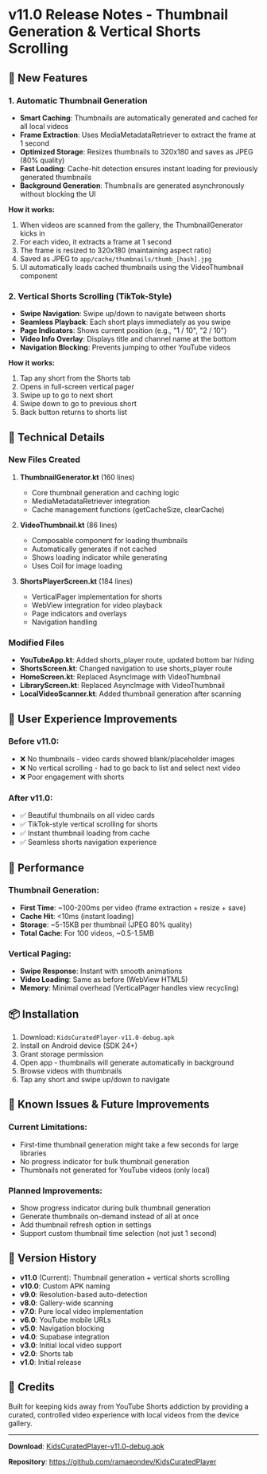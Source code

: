 # v11.0 Release Notes - Thumbnail Generation & Vertical Shorts Scrolling

## 🎉 New Features

### 1. Automatic Thumbnail Generation
- **Smart Caching**: Thumbnails are automatically generated and cached for all local videos
- **Frame Extraction**: Uses MediaMetadataRetriever to extract the frame at 1 second
- **Optimized Storage**: Resizes thumbnails to 320x180 and saves as JPEG (80% quality)
- **Fast Loading**: Cache-hit detection ensures instant loading for previously generated thumbnails
- **Background Generation**: Thumbnails are generated asynchronously without blocking the UI

**How it works:**
1. When videos are scanned from the gallery, the ThumbnailGenerator kicks in
2. For each video, it extracts a frame at 1 second
3. The frame is resized to 320x180 (maintaining aspect ratio)
4. Saved as JPEG to `app/cache/thumbnails/thumb_[hash].jpg`
5. UI automatically loads cached thumbnails using the VideoThumbnail component

### 2. Vertical Shorts Scrolling (TikTok-Style)
- **Swipe Navigation**: Swipe up/down to navigate between shorts
- **Seamless Playback**: Each short plays immediately as you swipe
- **Page Indicators**: Shows current position (e.g., "1 / 10", "2 / 10")
- **Video Info Overlay**: Displays title and channel name at the bottom
- **Navigation Blocking**: Prevents jumping to other YouTube videos

**How it works:**
1. Tap any short from the Shorts tab
2. Opens in full-screen vertical pager
3. Swipe up to go to next short
4. Swipe down to go to previous short
5. Back button returns to shorts list

## 🔧 Technical Details

### New Files Created
1. **ThumbnailGenerator.kt** (160 lines)
   - Core thumbnail generation and caching logic
   - MediaMetadataRetriever integration
   - Cache management functions (getCacheSize, clearCache)

2. **VideoThumbnail.kt** (86 lines)
   - Composable component for loading thumbnails
   - Automatically generates if not cached
   - Shows loading indicator while generating
   - Uses Coil for image loading

3. **ShortsPlayerScreen.kt** (184 lines)
   - VerticalPager implementation for shorts
   - WebView integration for video playback
   - Page indicators and overlays
   - Navigation handling

### Modified Files
- **YouTubeApp.kt**: Added shorts_player route, updated bottom bar hiding
- **ShortsScreen.kt**: Changed navigation to use shorts_player route
- **HomeScreen.kt**: Replaced AsyncImage with VideoThumbnail
- **LibraryScreen.kt**: Replaced AsyncImage with VideoThumbnail
- **LocalVideoScanner.kt**: Added thumbnail generation after scanning

## 📱 User Experience Improvements

### Before v11.0:
- ❌ No thumbnails - video cards showed blank/placeholder images
- ❌ No vertical scrolling - had to go back to list and select next video
- ❌ Poor engagement with shorts

### After v11.0:
- ✅ Beautiful thumbnails on all video cards
- ✅ TikTok-style vertical scrolling for shorts
- ✅ Instant thumbnail loading from cache
- ✅ Seamless shorts navigation experience

## 🚀 Performance

### Thumbnail Generation:
- **First Time**: ~100-200ms per video (frame extraction + resize + save)
- **Cache Hit**: <10ms (instant loading)
- **Storage**: ~5-15KB per thumbnail (JPEG 80% quality)
- **Total Cache**: For 100 videos, ~0.5-1.5MB

### Vertical Paging:
- **Swipe Response**: Instant with smooth animations
- **Video Loading**: Same as before (WebView HTML5)
- **Memory**: Minimal overhead (VerticalPager handles view recycling)

## 📦 Installation

1. Download: `KidsCuratedPlayer-v11.0-debug.apk`
2. Install on Android device (SDK 24+)
3. Grant storage permission
4. Open app - thumbnails will generate automatically in background
5. Browse videos with thumbnails
6. Tap any short and swipe up/down to navigate

## 🐛 Known Issues & Future Improvements

### Current Limitations:
- First-time thumbnail generation might take a few seconds for large libraries
- No progress indicator for bulk thumbnail generation
- Thumbnails not generated for YouTube videos (only local)

### Planned Improvements:
- Show progress indicator during bulk thumbnail generation
- Generate thumbnails on-demand instead of all at once
- Add thumbnail refresh option in settings
- Support custom thumbnail time selection (not just 1 second)

## 📝 Version History

- **v11.0** (Current): Thumbnail generation + vertical shorts scrolling
- **v10.0**: Custom APK naming
- **v9.0**: Resolution-based auto-detection
- **v8.0**: Gallery-wide scanning
- **v7.0**: Pure local video implementation
- **v6.0**: YouTube mobile URLs
- **v5.0**: Navigation blocking
- **v4.0**: Supabase integration
- **v3.0**: Initial local video support
- **v2.0**: Shorts tab
- **v1.0**: Initial release

## 🙏 Credits

Built for keeping kids away from YouTube Shorts addiction by providing a curated, controlled video experience with local videos from the device gallery.

---

**Download**: [KidsCuratedPlayer-v11.0-debug.apk](https://github.com/ramaeondev/KidsCuratedPlayer/releases/download/latest/KidsCuratedPlayer-latest.apk)

**Repository**: https://github.com/ramaeondev/KidsCuratedPlayer
